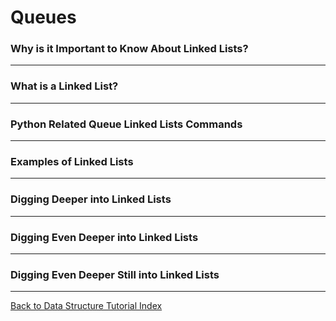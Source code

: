 # Queues

### Why is it Important to Know About Linked Lists?
---


### What is a Linked List?
---


### Python Related Queue Linked Lists Commands
---


### Examples of Linked Lists
---


### Digging Deeper into Linked Lists
---


### Digging Even Deeper into Linked Lists
---


### Digging Even Deeper Still into Linked Lists
---



[Back to Data Structure Tutorial Index](index.md)
